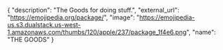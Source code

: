 {
  "description": "The Goods for doing stuff.", 
  "external_url": "https://emojipedia.org/package/", 
  "image": "https://emojipedia-us.s3.dualstack.us-west-1.amazonaws.com/thumbs/120/apple/237/package_1f4e6.png", 
  "name": "THE GOODS"
}
